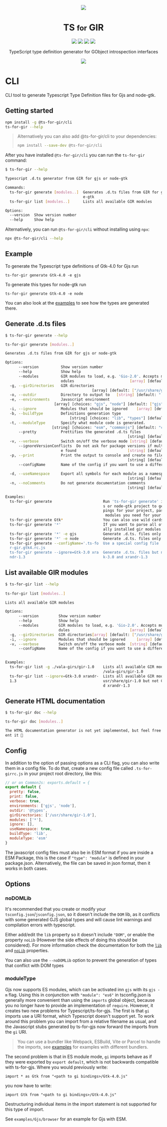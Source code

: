 <p align="center">
  <img src="https://raw.githubusercontent.com/gjsify/ts-for-gir/main/.github/ts-for-gir.png" />
  <h1 align="center">TS <small>for</small> GIR</h1>
</p>

<p align="center">
  <img src="https://badgen.net/github/checks/gjsify/ts-for-gir" />
  <img src="https://badgen.net/github/license/gjsify/ts-for-gir" />
  <img src="https://badgen.net/npm/v/@ts-for-gir/cli" />
  <img src="https://badgen.net/npm/dw/@ts-for-gir/cli" />
</p>

<p align="center">TypeScript type definition generator for GObject introspection interfaces</p>

<p align="center">
  <img src="https://raw.githubusercontent.com/gjsify/ts-for-gir/main/.github/feeling.gif" />
</p>

# CLI

CLI tool to generate Typescript Type Definition files for Gjs and node-gtk.

## Getting started

``` bash
npm install -g @ts-for-gir/cli
ts-for-gir --help
```

> Alternatively you can also add @ts-for-gir/cli to your dependencies:
> ```bash
> npm install --save-dev @ts-for-gir/cli
> ```

After you have installed `@ts-for-gir/cli` you can run the `ts-for-gir` command:

```bash
$ ts-for-gir --help

Typescript .d.ts generator from GIR for gjs or node-gtk

Commands:
  ts-for-gir generate [modules..]  Generates .d.ts files from GIR for gjs or nod
                                   e-gtk
  ts-for-gir list [modules..]      Lists all available GIR modules

Options:
  --version  Show version number                                       [boolean]
  --help     Show help                                                 [boolean]
```

Alternatively, you can run `@ts-for-gir/cli` without installing using `npx`:

```bash
npx @ts-for-gir/cli --help
```

## Example

To generate the Typescript type definitions of Gtk-4.0 for Gjs run

```
ts-for-gir generate Gtk-4.0 -e gjs
```

To generate this types for node-gtk run 

```
ts-for-gir generate Gtk-4.0 -e node
```

You can also look at the [examples](https://github.com/gjsify/ts-for-gir/tree/main/examples) to see how the types are generated there.

## Generate .d.ts files

```bash
$ ts-for-gir generate --help

ts-for-gir generate [modules..]

Generates .d.ts files from GIR for gjs or node-gtk

Options:
      --version          Show version number                           [boolean]
      --help             Show help                                     [boolean]
      --modules          GIR modules to load, e.g. 'Gio-2.0'. Accepts multiple m
                         odules                         [array] [default: ["*"]]
  -g, --girDirectories   GIR directories
                                       [array] [default: ["/usr/share/gir-1.0"]]
  -o, --outdir           Directory to output to   [string] [default: "./@types"]
  -e, --environments     Javascript environment
                      [array] [choices: "gjs", "node"] [default: ["gjs","node"]]
  -i, --ignore           Modules that should be ignored    [array] [default: []]
  -b, --buildType        Definitions generation type
                             [string] [choices: "lib", "types"] [default: "lib"]
  -t, --moduleType       Specify what module code is generated.
                     [string] [choices: "esm", "commonjs"] [default: "commonjs"]
      --pretty           Prettifies the generated .d.ts files
                                                       [string] [default: false]
  -v, --verbose          Switch on/off the verbose mode [string] [default: true]
      --ignoreVersionConflicts  Do not ask for package versions if multiple versions ar
                         e found                       [string] [default: false]
  -p, --print            Print the output to console and create no files
                                                       [string] [default: false]
      --configName       Name of the config if you want to use a different name
                                                                        [string]
  -d, --useNamespace     Export all symbols for each module as a namespace
                                                       [string] [default: false]
  -n, --noComments       Do not generate documentation comments
                                                       [string] [default: false]

Examples:
  ts-for-gir generate                       Run 'ts-for-gir generate' in your gj
                                            s or node-gtk project to generate ty
                                            pings for your project, pass the gir
                                             modules you need for your project
  ts-for-gir generate Gtk*                  You can also use wild cards
  ts-for-gir generate '*'                   If you want to parse all of your loc
                                            ally installed gir modules run
  ts-for-gir generate '*' -e gjs            Generate .d.ts. files only for gjs
  ts-for-gir generate '*' -e node           Generate .d.ts. files only for node
  ts-for-gir generate --configName='.ts-fo  Use a special config file
  r-gir.gtk4.rc.js
  ts-for-gir generate --ignore=Gtk-3.0 xra  Generate .d.ts. files but not for Gt
  ndr-1.3                                   k-3.0 and xrandr-1.3
```

## List available GIR modules

```bash
$ ts-for-gir list --help
 
ts-for-gir list [modules..]

Lists all available GIR modules

Options:
      --version         Show version number                            [boolean]
      --help            Show help                                      [boolean]
      --modules         GIR modules to load, e.g. 'Gio-2.0'. Accepts multiple mo
                        dules                           [array] [default: ["*"]]
  -g, --girDirectories  GIR directories[array] [default: ["/usr/share/gir-1.0"]]
  -i, --ignore          Modules that should be ignored     [array] [default: []]
  -v, --verbose         Switch on/off the verbose mode  [string] [default: true]
      --configName      Name of the config if you want to use a different name
                                                                        [string]

Examples:
  ts-for-gir list -g ./vala-girs/gir-1.0    Lists all available GIR modules in .
                                            /vala-girs/gir-1.0
  ts-for-gir list --ignore=Gtk-3.0 xrandr-  Lists all available GIR modules in /
  1.3                                       usr/share/gir-1.0 but not Gtk-3.0 an
                                            d xrandr-1.3
```

## Generate HTML documentation

```bash
$ ts-for-gir doc --help

ts-for-gir doc [modules..]

The HTML documentation generator is not yet implemented, but feel free to implem
ent it 🤗
```
## Config

In addition to the option of passing options as a CLI flag, you can also write them in a config file.
To do that, create a new config file called `.ts-for-girrc.js` in your project root directory, like this:

```js
// or on CommonJs: exports.default = {
export default {
  pretty: false,
  print: false,
  verbose: true,
  environments: ['gjs', 'node'],
  outdir: '@types',
  girDirectories: ['/usr/share/gir-1.0'],
  modules: ['*'],
  ignore: [],
  useNamespace: true,
  buildType: 'lib',
  moduleType: 'esm'
}
```

The javascript config files must also be in ESM format if you are inside a ESM Package, this is the case if `"type": "module"` is defined in your package.json. Alternatively, the file can be saved in json format, then it works in both cases.

## Options

### noDOMLib

It's recommended that you create or modify your `tsconfig.json`/`jsconfig.json`, so it doesn't include the `DOM` lib, as it conflicts with some generated GJS global types and will cause lint warnings and compilation errors with typescript.

Either add/edit the `lib` property so it doesn't include `"DOM"`, or enable the property `noLib` (However the side effects of doing this should be considered). For more information check the documentation for both the [`lib`](https://www.typescriptlang.org/tsconfig/#lib) and [`noLib`](https://www.typescriptlang.org/tsconfig#noLib) properties.

You can also use the `--noDOMLib` option to prevent the generation of types that conflict with DOM types

### moduleType

Gjs now supports ES modules, which can be activated inn `gjs` with its `gjs -m` flag. Using this in conjunction with `"module": "es6"` in tsconfig.json is generally more
convenient than using the `imports` global object, because you no longer have to provide an implementation of `require`. However, it creates two new problems for Typescript/ts-for-gjs. The first is that `gi` imports use a URI format, which Typescript doesn't support yet. To work around this problem you can import from a relative filename as usual, and the Javascript stubs generated by ts-for-gjs now forward the imports from the `gi` URI.

> You can use a bundler like Webpack, ESBuild, Vite or Parcel to handle the imports, see [examples](https://github.com/gjsify/ts-for-gir/tree/main/examples) for examples with different bundlers.

The second problem is that in ES module mode, `gi` imports behave as if they were exported by `export default`, which is not backwards compatible with
ts-for-gjs. Where you would previously write:

`import * as Gtk from "<path to gi bindings>/Gtk-4.0.js"`

you now have to write:

`import Gtk from "<path to gi bindings>/Gtk-4.0.js"`

Destructuring individual items in the import statement is not supported for this type of import.

See `examples/Gjs/browser` for an example for Gjs with ESM. 